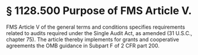 # § 1128.500   Purpose of FMS Article V.

FMS Article V of the general terms and conditions specifies requirements related to audits required under the Single Audit Act, as amended (31 U.S.C., chapter 75). The article thereby implements for grants and cooperative agreements the OMB guidance in Subpart F of 2 CFR part 200.




